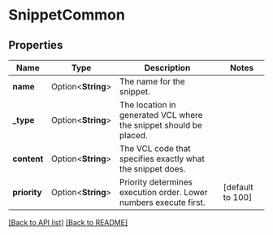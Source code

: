 # SnippetCommon

## Properties

Name | Type | Description | Notes
------------ | ------------- | ------------- | -------------
**name** | Option<**String**> | The name for the snippet. | 
**_type** | Option<**String**> | The location in generated VCL where the snippet should be placed. | 
**content** | Option<**String**> | The VCL code that specifies exactly what the snippet does. | 
**priority** | Option<**String**> | Priority determines execution order. Lower numbers execute first. | [default to 100]

[[Back to API list]](../README.md#documentation-for-api-endpoints) [[Back to README]](../README.md)


